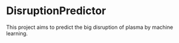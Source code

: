 # DisruptionPredictor
This project aims to predict the big disruption of plasma by machine learning.

